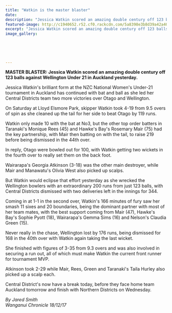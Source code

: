 ```yaml
---
title: "Watkin is the master blaster"
date: 
description: "Jessica Watkin scored an amazing double century off 123 balls against Wellington Under 21 in Auckland yesterday..."
featured-image: http://c1940652.r52.cf0.rackcdn.com/5a8398e3b8d39a42a40005e9/Jessica-Watkins-chron-16-dec.jpg
excerpt: "Jessica Watkin scored an amazing double century off 123 balls against Wellington Under 21 in Auckland yesterday."
image_gallery:
    
    
    
    
    
---
```


<p><strong>MASTER BLASTER: Jessica Watkin scored an amazing double century off 123 balls against Wellington Under 21 in Auckland yesterday.</strong></p>
<p class="element element-paragraph">Jessica Watkin's brilliant form at the NZC National Women's Under-21 tournament in Auckland has continued with bat and ball as she led her Central Districts team two more victories over Otago and Wellington.</p>
<p class="element element-paragraph">On Saturday at Lloyd Elsmore Park, skipper Watkin took 4-19 from 9.5 overs of spin as she cleaned up the tail for her side to beat Otago by 119 runs.</p>
<p class="element element-paragraph">Watkin only made 10 with the bat at No3, but the other top order batters in Taranaki's Monique Rees (45) and Hawke's Bay's Rosemary Mair (75) had the key partnership, with Mair then batting on with the tail, to raise 219 before being dismissed in the 44th over.</p>
<p class="element element-paragraph">In reply, Otago were bowled out for 100, with Watkin getting two wickets in the fourth over to really set them on the back foot.</p>
<p class="element element-paragraph">Wairarapa's Georgia Atkinson (3-18) was the other main destroyer, while Mair and Manawatu's Olivia West also picked up scalps.</p>
<p class="element element-paragraph">But Watkin would eclipse that effort yesterday as she wrecked the Wellington bowlers with an extraordinary 200 runs from just 123 balls, with Central Districts dismissed with two deliveries left in the innings for 344.</p>
<p class="element element-paragraph">Coming in at 1-1 in the second over, Watkin's 166 minutes of fury saw her smash 11 sixes and 20 boundaries, being the dominant partner with most of her team mates, with the best support coming from Mair (47), Hawke's Bay's Sophie Pyott (18), Wairarapa's Gemma Sims (16) and Nelson's Claudia Green (15).</p>
<p class="element element-paragraph">Never really in the chase, Wellington lost by 176 runs, being dismissed for 168 in the 40th over with Watkin again taking the last wicket.</p>
<p class="element element-paragraph">She finished with figures of 3-35 from 9.3 overs and was also involved in securing a run out, all of which must make Watkin the current front runner for tournament MVP.</p>
<p class="element element-paragraph">Atkinson took 2-29 while Mair, Rees, Green and Taranaki's Taila Hurley also picked up a scalp each.</p>
<p class="element element-paragraph">Central District's now have a break today, before they face home team Auckland tomorrow and finish with Northern Districts on Wednesday.</p>
<p class="element element-paragraph"><em>By Jared Smith<br />Wanganui Chronicle 18/12/17</em></p>

